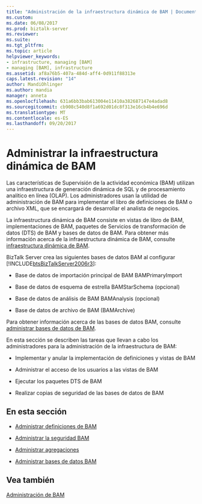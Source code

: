 ```yaml
---
title: "Administración de la infraestructura dinámica de BAM | Documentos de Microsoft"
ms.custom: 
ms.date: 06/08/2017
ms.prod: biztalk-server
ms.reviewer: 
ms.suite: 
ms.tgt_pltfrm: 
ms.topic: article
helpviewer_keywords:
- infrastructure, managing [BAM]
- managing [BAM], infrastructure
ms.assetid: af8a76b5-407a-484d-aff4-0d911f88313e
caps.latest.revision: "14"
author: MandiOhlinger
ms.author: mandia
manager: anneta
ms.openlocfilehash: 631a6bb3bab613004e11410a382687147e4adad8
ms.sourcegitcommit: cb908c540d8f1a692d01dc8f313e16cb4b4e696d
ms.translationtype: MT
ms.contentlocale: es-ES
ms.lasthandoff: 09/20/2017
---
```

# <a name="managing-the-bam-dynamic-infrastructure"></a>Administrar la infraestructura dinámica de BAM
Las características de Supervisión de la actividad económica (BAM) utilizan una infraestructura de generación dinámica de SQL y de procesamiento analítico en línea (OLAP). Los administradores usan la utilidad de administración de BAM para implementar el libro de definiciones de BAM o archivo XML, que se encargará de desarrollar el analista de negocios.  
  
 La infraestructura dinámica de BAM consiste en vistas de libro de BAM, implementaciones de BAM, paquetes de Servicios de transformación de datos (DTS) de BAM y bases de datos de BAM. Para obtener más información acerca de la infraestructura dinámica de BAM, consulte [infraestructura dinámica de BAM](../core/bam-dynamic-infrastructure.md).  
  
 BizTalk Server crea las siguientes bases de datos BAM al configurar [!INCLUDE[btsBizTalkServer2006r3](../includes/btsbiztalkserver2006r3-md.md)]:  
  
-   Base de datos de importación principal de BAM BAMPrimaryImport  
  
-   Base de datos de esquema de estrella BAMStarSchema (opcional)  
  
-   Base de datos de análisis de BAM BAMAnalysis (opcional)  
  
-   Base de datos de archivo de BAM (BAMArchive)  
  
 Para obtener información acerca de las bases de datos BAM, consulte [administrar bases de datos de BAM](../core/managing-bam-databases.md).  
  
 En esta sección se describen las tareas que llevan a cabo los administradores para la administración de la infraestructura de BAM:  
  
-   Implementar y anular la implementación de definiciones y vistas de BAM  
  
-   Administrar el acceso de los usuarios a las vistas de BAM  
  
-   Ejecutar los paquetes DTS de BAM  
  
-   Realizar copias de seguridad de las bases de datos de BAM  
  
## <a name="in-this-section"></a>En esta sección  
  
-   [Administrar definiciones de BAM](../core/managing-bam-definitions.md)
  
-   [Administrar la seguridad BAM](../core/managing-bam-security.md)  
  
-   [Administrar agregaciones](../core/managing-aggregations.md) 
  
-   [Administrar bases de datos BAM](../core/managing-bam-databases.md)
  
## <a name="see-also"></a>Vea también  
 [Administración de BAM](../core/managing-bam.md)
